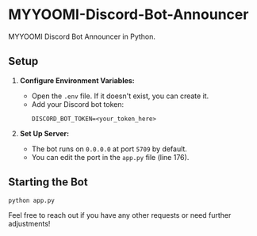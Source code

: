 # MYYOOMI-Discord-Bot-Announcer

MYYOOMI Discord Bot Announcer in Python.

## Setup

1. **Configure Environment Variables:**
   - Open the `.env` file. If it doesn't exist, you can create it.
   - Add your Discord bot token:
     ```
     DISCORD_BOT_TOKEN=<your_token_here>
     ```

2. **Set Up Server:**
   - The bot runs on `0.0.0.0` at port `5709` by default.
   - You can edit the port in the `app.py` file (line 176).

## Starting the Bot

```bash
python app.py
```

Feel free to reach out if you have any other requests or need further adjustments!
